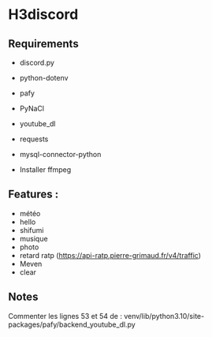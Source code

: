 # H3discord

## Requirements
- discord.py
- python-dotenv
- pafy
- PyNaCl
- youtube_dl
- requests
- mysql-connector-python



- Installer ffmpeg

## Features : 
- météo
- hello
- shifumi
- musique
- photo
- retard ratp (https://api-ratp.pierre-grimaud.fr/v4/traffic)
- Meven
- clear

## Notes

Commenter les lignes 53 et 54 de : venv/lib/python3.10/site-packages/pafy/backend_youtube_dl.py